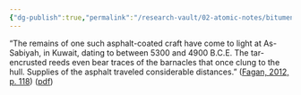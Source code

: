 ```yaml
---
{"dg-publish":true,"permalink":"/research-vault/02-atomic-notes/bitumen-and-reed-boat-evidence-from-as-sabiyah/"}
---
```


“The remains of one such asphalt-coated craft have come to light at As-Sabiyah, in Kuwait, dating to between 5300 and 4900 B.C.E. The tar-encrusted reeds even bear traces of the barnacles that once clung to the hull. Supplies of the asphalt traveled considerable distances.” ([Fagan, 2012, p. 118](zotero://select/library/items/YUMUCT4Z)) ([pdf](zotero://open-pdf/library/items/IL7KTQZ2?page=118&annotation=DSL5KDY9))